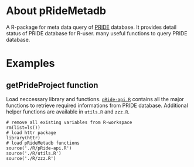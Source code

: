 # About pRideMetadb
A R-package for meta data query of [PRIDE](http://www.ebi.ac.uk/pride/archive/) database. It provides detail status of PRIDE database for R-user. many useful functions to query PRIDE database.

# Examples
## getPrideProject function

Load neccessary library and functions. [`pRide-api.R`](./R/pRide-api.R) contains all the major functions to retrieve required informations from PRIDE database. Additional helper functions are available in `utils.R` and `zzz.R`.
```{r}
# remove all existing variables from R-workspace
rm(list=ls())
# load httr package
library(httr)
# load pRideMetadb functions
source('./R/pRide-api.R')
source('./R/utils.R')
source('./R/zzz.R')
```